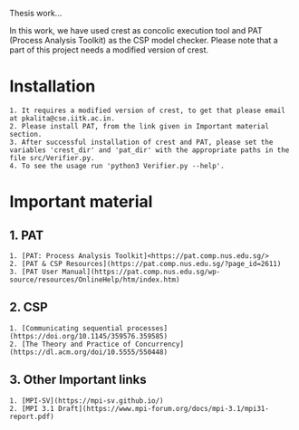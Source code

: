 Thesis work...

In this work, we have used crest as concolic execution tool and PAT (Process Analysis Toolkit) as the CSP model checker. Please note that a part of this project needs a modified version of crest.

# Installation
	1. It requires a modified version of crest, to get that please email at pkalita@cse.iitk.ac.in.
	2. Please install PAT, from the link given in Important material section.
	3. After successful installation of crest and PAT, please set the variables 'crest_dir' and 'pat_dir' with the appropriate paths in the file src/Verifier.py.
	4. To see the usage run 'python3 Verifier.py --help'.

# Important material
## 1. PAT
	1. [PAT: Process Analysis Toolkit]<https://pat.comp.nus.edu.sg/>
	2. [PAT & CSP Resources](https://pat.comp.nus.edu.sg/?page_id=2611)
	3. [PAT User Manual](https://pat.comp.nus.edu.sg/wp-source/resources/OnlineHelp/htm/index.htm)
## 2. CSP
	1. [Communicating sequential processes](https://doi.org/10.1145/359576.359585)
	2. [The Theory and Practice of Concurrency](https://dl.acm.org/doi/10.5555/550448)
## 3. Other Important links
	1. [MPI-SV](https://mpi-sv.github.io/)
	2. [MPI 3.1 Draft](https://www.mpi-forum.org/docs/mpi-3.1/mpi31-report.pdf)
